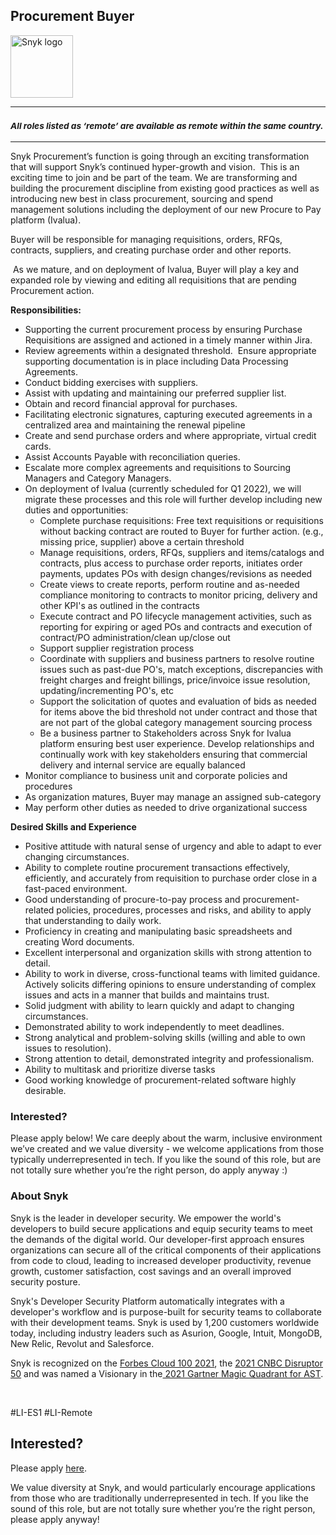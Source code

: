 Procurement Buyer
---

<img src="https://res.cloudinary.com/snyk/image/upload/v1537345894/press-kit/brand/logo-black.png" width="100" alt="Snyk logo" />

<hr>
<h3><em><strong><sub>All roles listed as ‘remote’ are available as remote within the same country.</sub></strong></em></h3>
<hr>
<p><span style="font-weight: 400;">Snyk Procurement’s function is going through an exciting transformation that will support Snyk’s continued hyper-growth and vision.&nbsp; This is an exciting time to join and be part of the team. We are transforming and building the procurement discipline from existing good practices as well as introducing new best in class procurement, sourcing and spend management solutions including the deployment of our new Procure to Pay platform (Ivalua).</span></p>
<p><span style="font-weight: 400;">Buyer will be responsible for managing requisitions, orders, RFQs, contracts, suppliers, and creating purchase order and other reports.</span></p>
<p><span style="font-weight: 400;">&nbsp;As we mature, and on deployment of Ivalua, Buyer will play a key and expanded role by viewing and editing all requisitions that are pending Procurement action.</span></p>
<p><strong>Responsibilities:</strong></p>
<ul>
<li><span style="font-weight: 400;">Supporting the current procurement process by ensuring Purchase Requisitions are assigned and actioned in a timely manner within Jira.</span></li>
<li><span style="font-weight: 400;">Review agreements within a designated threshold.&nbsp; Ensure appropriate supporting documentation is in place including Data Processing Agreements.</span></li>
<li><span style="font-weight: 400;">Conduct bidding exercises with suppliers.</span></li>
<li><span style="font-weight: 400;">Assist with updating and maintaining our preferred supplier list.</span></li>
<li><span style="font-weight: 400;">Obtain and record financial approval for purchases.</span></li>
<li><span style="font-weight: 400;">Facilitating electronic signatures, capturing executed agreements in a centralized area and maintaining the renewal pipeline</span></li>
<li><span style="font-weight: 400;">Create and send purchase orders and where appropriate, virtual credit cards.</span></li>
<li><span style="font-weight: 400;">Assist Accounts Payable with reconciliation queries.</span></li>
<li><span style="font-weight: 400;">Escalate more complex agreements and requisitions to Sourcing Managers and Category Managers.</span></li>
<li><span style="font-weight: 400;">On deployment of Ivalua (currently scheduled for Q1 2022), we will migrate these processes and this role will further develop including new duties and opportunities:</span>
<ul>
<li>Complete purchase requisitions: Free text requisitions or requisitions without backing contract are routed to Buyer for further action. (e.g., missing price, supplier) above a certain threshold</li>
<li>Manage requisitions, orders, RFQs, suppliers and items/catalogs and contracts, plus access to purchase order reports, initiates order payments, updates POs with design changes/revisions as needed</li>
<li>Create views to create reports, perform routine and as-needed compliance monitoring to contracts to monitor pricing, delivery and other KPI's as outlined in the contracts</li>
<li>Execute contract and PO lifecycle management activities, such as reporting for expiring or aged POs and contracts and execution of contract/PO administration/clean up/close out</li>
<li>Support supplier registration process</li>
<li>Coordinate with suppliers and business partners to resolve routine issues such as past-due PO's, match exceptions, discrepancies with freight charges and freight billings, price/invoice issue resolution, updating/incrementing PO's, etc</li>
<li>Support the solicitation of quotes and evaluation of bids as needed for items above the bid threshold not under contract and those that are not part of the global category management sourcing process</li>
<li>Be a business partner to Stakeholders across Snyk for Ivalua platform ensuring best user experience. Develop relationships and continually work with key stakeholders ensuring that commercial delivery and internal service are equally balanced</li>
</ul>
</li>
<li><span style="font-weight: 400;">Monitor compliance to business unit and corporate policies and procedures</span></li>
<li><span style="font-weight: 400;">As organization matures, Buyer may manage an assigned sub-category</span></li>
<li><span style="font-weight: 400;">May perform other duties as needed to drive organizational success</span>&nbsp;</li>
</ul>
<p><strong>Desired Skills and Experience</strong></p>
<ul>
<li><span style="font-weight: 400;">Positive attitude with natural sense of urgency and able to adapt to ever changing circumstances.</span></li>
<li><span style="font-weight: 400;">Ability to complete routine procurement transactions effectively, efficiently, and accurately from requisition to purchase order close in a fast-paced environment.</span></li>
<li><span style="font-weight: 400;">Good understanding of procure-to-pay process and procurement-related policies, procedures, processes and risks, and ability to apply that understanding to daily work.</span></li>
<li><span style="font-weight: 400;">Proficiency in creating and manipulating basic spreadsheets and creating Word documents.</span></li>
<li><span style="font-weight: 400;">Excellent interpersonal and organization skills with strong attention to detail.</span></li>
<li><span style="font-weight: 400;">Ability to work in diverse, cross-functional teams with limited guidance. Actively solicits differing opinions to ensure understanding of complex issues and acts in a manner that builds and maintains trust.</span></li>
<li><span style="font-weight: 400;">Solid judgment with ability to learn quickly and adapt to changing circumstances.</span></li>
<li><span style="font-weight: 400;">Demonstrated ability to work independently to meet deadlines.</span></li>
<li><span style="font-weight: 400;">Strong analytical and problem-solving skills (willing and able to own issues to resolution).</span></li>
<li><span style="font-weight: 400;">Strong attention to detail, demonstrated integrity and professionalism.</span></li>
<li><span style="font-weight: 400;">Ability to multitask and prioritize diverse tasks</span></li>
<li><span style="font-weight: 400;">Good working knowledge of procurement-related software highly desirable.</span></li>
</ul>
<h3><strong>Interested?</strong></h3>
<p><span style="font-weight: 400;">Please apply below! We care deeply about the warm, inclusive environment we’ve created and we value diversity - we welcome applications from those typically underrepresented in tech. If you like the sound of this role, but are not totally sure whether you’re the right person, do apply anyway :)</span></p>
<h3><strong>About Snyk</strong></h3>
<p><span style="font-weight: 400;">Snyk is the leader in developer security. We empower the world's developers to build secure applications and equip security teams to meet the demands of the digital world. Our developer-first approach ensures organizations can secure all of the critical components of their applications from code to cloud, leading to increased developer productivity, revenue growth, customer satisfaction, cost savings and an overall improved security posture.&nbsp;</span></p>
<p><span style="font-weight: 400;">Snyk's Developer Security Platform automatically integrates with a developer's workflow and is purpose-built for security teams to collaborate with their development teams. Snyk is used by 1,200 customers worldwide today, including industry leaders such as Asurion, Google, Intuit, MongoDB, New Relic, Revolut and Salesforce.</span></p>
<p><span style="font-weight: 400;">Snyk is recognized on the </span><a href="https://www.forbes.com/cloud100/#6f24b5ba5f94"><span style="font-weight: 400;">Forbes Cloud 100 2021</span></a><span style="font-weight: 400;">, the </span><a href="https://www.cnbc.com/2021/05/25/these-are-the-2021-cnbc-disruptor-50-companies.html"><span style="font-weight: 400;">2021 CNBC Disruptor 50</span></a><span style="font-weight: 400;"> and was named a Visionary in the</span><a href="https://snyk.io/blog/snyk-visionary-2021-gartner-magic-quadrant-for-ast/"><span style="font-weight: 400;"> 2021 Gartner Magic Quadrant for AST</span></a><span style="font-weight: 400;">.</span></p>
<p>&nbsp;</p>
<p><span style="font-weight: 400;">#LI-ES1 #LI-Remote</span></p>

Interested?
---

Please apply [here](https://boards.greenhouse.io/snyk/jobs/5571876002#app).

We value diversity at Snyk, and would particularly encourage applications from those who are traditionally underrepresented in tech.
If you like the sound of this role, but are not totally sure whether you’re the right person, please apply anyway!
